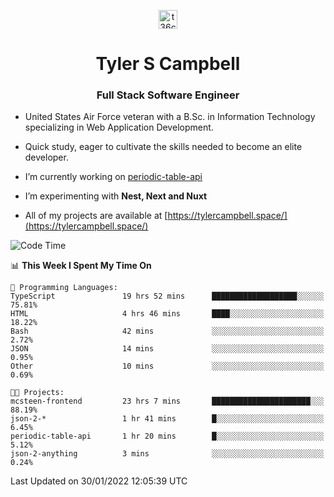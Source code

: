 <p align="center">
<a href="https://www.linkedin.com/in/t36campbell" target="blank"><img align="center" src="https://ik.imagekit.io/t36campbell/Portfolio/linkedin.png.original_m8bbGgPh6.png" alt="t36campbell" height="30" width="30" /></a>
</p>
<h1 align="center">Tyler S Campbell</h1>
<h3 align="center">Full Stack Software Engineer</h3>

* United States Air Force veteran with a B.Sc. in Information Technology specializing in Web Application Development. 

* Quick study, eager to cultivate the skills needed to become an elite developer.

* I’m currently working on [periodic-table-api](https://github.com/t36campbell/periodic-table-api)

* I’m experimenting with **Nest, Next and Nuxt**

* All of my projects are available at [https://tylercampbell.space/](https://tylercampbell.space/)

<!--START_SECTION:waka-->
![Code Time](http://img.shields.io/badge/Code%20Time-1%2C381%20hrs%2022%20mins-blue)

📊 **This Week I Spent My Time On** 

```text
💬 Programming Languages: 
TypeScript               19 hrs 52 mins      ███████████████████░░░░░░   75.81% 
HTML                     4 hrs 46 mins       ████░░░░░░░░░░░░░░░░░░░░░   18.22% 
Bash                     42 mins             ░░░░░░░░░░░░░░░░░░░░░░░░░   2.72% 
JSON                     14 mins             ░░░░░░░░░░░░░░░░░░░░░░░░░   0.95% 
Other                    10 mins             ░░░░░░░░░░░░░░░░░░░░░░░░░   0.69%

🐱‍💻 Projects: 
mcsteen-frontend         23 hrs 7 mins       ██████████████████████░░░   88.19% 
json-2-*                 1 hr 41 mins        █░░░░░░░░░░░░░░░░░░░░░░░░   6.45% 
periodic-table-api       1 hr 20 mins        █░░░░░░░░░░░░░░░░░░░░░░░░   5.12% 
json-2-anything          3 mins              ░░░░░░░░░░░░░░░░░░░░░░░░░   0.24%

```


 Last Updated on 30/01/2022 12:05:39 UTC
<!--END_SECTION:waka-->
